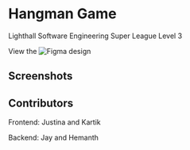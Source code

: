 # Hangman Game
Lighthall Software Engineering Super League Level 3

View the ![Figma design](https://www.figma.com/file/OfvQZ7PNfs5EAzRbJzsHWy/Lighthall-SESL1-LVL3---Hangman?node-id=0%3A1&t=Fru6Jf6UKrFndnFW-1)

## Screenshots

## Contributors
Frontend: Justina and Kartik

Backend: Jay and Hemanth
